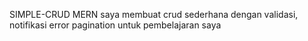 SIMPLE-CRUD MERN
saya membuat crud sederhana dengan validasi, notifikasi error pagination untuk pembelajaran saya

